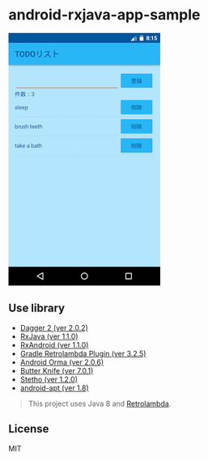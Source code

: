 # android-rxjava-app-sample

<img src="screenshot.png" width="300" />

## Use library

- [Dagger 2 (ver 2.0.2)](https://github.com/google/dagger)
- [RxJava (ver 1.1.0)](https://github.com/ReactiveX/RxJava)
- [RxAndroid (ver 1.1.0)](https://github.com/ReactiveX/RxAndroid)
- [Gradle Retrolambda Plugin (ver 3.2.5)](https://github.com/evant/gradle-retrolambda)
- [Android Orma (ver 2.0.6)](https://github.com/gfx/Android-Orma)
- [Butter Knife (ver 7.0.1)](https://github.com/JakeWharton/butterknife)
- [Stetho (ver 1.2.0)](https://github.com/facebook/stetho)
- [android-apt (ver 1.8)](https://bitbucket.org/hvisser/android-apt)

> This project uses Java 8 and [Retrolambda](https://github.com/orfjackal/retrolambda).

## License

MIT
